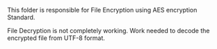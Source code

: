 This folder is responsible for File Encryption using AES encryption Standard.

File Decryption is not completely working. Work needed to decode the encrypted file from UTF-8 format.
